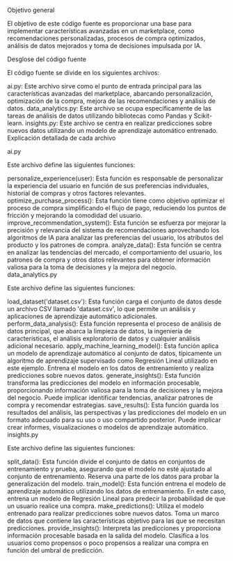 Objetivo general

El objetivo de este código fuente es proporcionar una base para implementar características avanzadas en un marketplace, como recomendaciones personalizadas, procesos de compra optimizados, análisis de datos mejorados y toma de decisiones impulsada por IA.

Desglose del código fuente

El código fuente se divide en los siguientes archivos:

ai.py: Este archivo sirve como el punto de entrada principal para las características avanzadas del marketplace, abarcando personalización, optimización de la compra, mejora de las recomendaciones y análisis de datos.
data_analytics.py: Este archivo se ocupa específicamente de las tareas de análisis de datos utilizando bibliotecas como Pandas y Scikit-learn.
insights.py: Este archivo se centra en realizar predicciones sobre nuevos datos utilizando un modelo de aprendizaje automático entrenado.
Explicación detallada de cada archivo

ai.py

Este archivo define las siguientes funciones:

personalize_experience(user): Esta función es responsable de personalizar la experiencia del usuario en función de sus preferencias individuales, historial de compras y otros factores relevantes.
optimize_purchase_process(): Esta función tiene como objetivo optimizar el proceso de compra simplificando el flujo de pago, reduciendo los puntos de fricción y mejorando la comodidad del usuario.
improve_recommendation_system(): Esta función se esfuerza por mejorar la precisión y relevancia del sistema de recomendaciones aprovechando los algoritmos de IA para analizar las preferencias del usuario, los atributos del producto y los patrones de compra.
analyze_data(): Esta función se centra en analizar las tendencias del mercado, el comportamiento del usuario, los patrones de compra y otros datos relevantes para obtener información valiosa para la toma de decisiones y la mejora del negocio.
data_analytics.py

Este archivo define las siguientes funciones:

load_dataset('dataset.csv'): Esta función carga el conjunto de datos desde un archivo CSV llamado 'dataset.csv', lo que permite un análisis y aplicaciones de aprendizaje automático adicionales.
perform_data_analysis(): Esta función representa el proceso de análisis de datos principal, que abarca la limpieza de datos, la ingeniería de características, el análisis exploratorio de datos y cualquier análisis adicional necesario.
apply_machine_learning_model(): Esta función aplica un modelo de aprendizaje automático al conjunto de datos, típicamente un algoritmo de aprendizaje supervisado como Regresión Lineal utilizado en este ejemplo. Entrena el modelo en los datos de entrenamiento y realiza predicciones sobre nuevos datos.
generate_insights(): Esta función transforma las predicciones del modelo en información procesable, proporcionando información valiosa para la toma de decisiones y la mejora del negocio. Puede implicar identificar tendencias, analizar patrones de compra y recomendar estrategias.
save_results(): Esta función guarda los resultados del análisis, las perspectivas y las predicciones del modelo en un formato adecuado para su uso o uso compartido posterior. Puede implicar crear informes, visualizaciones o modelos de aprendizaje automático.
insights.py

Este archivo define las siguientes funciones:

split_data(): Esta función divide el conjunto de datos en conjuntos de entrenamiento y prueba, asegurando que el modelo no esté ajustado al conjunto de entrenamiento. Reserva una parte de los datos para probar la generalización del modelo.
train_model(): Esta función entrena el modelo de aprendizaje automático utilizando los datos de entrenamiento. En este caso, entrena un modelo de Regresión Lineal para predecir la probabilidad de que un usuario realice una compra.
make_predictions(): Utiliza el modelo entrenado para realizar predicciones sobre nuevos datos. Toma un marco de datos que contiene las características objetivo para las que se necesitan predicciones.
provide_insights(): Interpreta las predicciones y proporciona información procesable basada en la salida del modelo. Clasifica a los usuarios como propensos o poco propensos a realizar una compra en función del umbral de predicción.